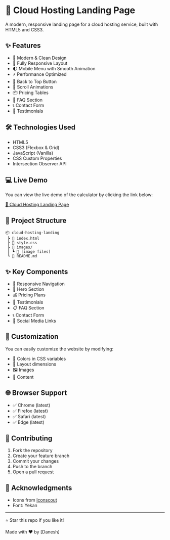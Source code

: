 # 🚀 Cloud Hosting Landing Page

A modern, responsive landing page for a cloud hosting service, built with HTML5 and CSS3.

## ✨ Features

- 🎨 Modern & Clean Design
- 📱 Fully Responsive Layout
- 🌓 Mobile Menu with Smooth Animation
- ⚡ Performance Optimized
- 🔼 Back to Top Button
- 💫 Scroll Animations
- 📦 Pricing Tables
- 💭 FAQ Section
- 📞 Contact Form
- 👥 Testimonials

## 🛠️ Technologies Used

- HTML5
- CSS3 (Flexbox & Grid)
- JavaScript (Vanilla)
- CSS Custom Properties
- Intersection Observer API


## 💻 Live Demo
You can view the live demo of the calculator by clicking the link below:

<a href="https://daneshcode.github.io/cloud-hosting-landing" target="_blank">🔗 Cloud Hosting Landing Page</a>

## 📂 Project Structure

```
📦 cloud-hosting-landing
 ┣ 📜 index.html
 ┣ 📜 style.css
 ┣ 📂 images/
 ┃ ┗ 📜 [image files]
 ┗ 📜 README.md
```

## ✨ Key Components

- 📱 Responsive Navigation
- 🎯 Hero Section
- 💰 Pricing Plans
- 🤝 Testimonials
- 📋 FAQ Section
- 📞 Contact Form
- 🔗 Social Media Links

## 🎨 Customization

You can easily customize the website by modifying:

- 🎨 Colors in CSS variables
- 📐 Layout dimensions
- 🖼️ Images
- 📝 Content

## 🌐 Browser Support

- ✅ Chrome (latest)
- ✅ Firefox (latest)
- ✅ Safari (latest)
- ✅ Edge (latest)


## 🤝 Contributing

1. Fork the repository
2. Create your feature branch
3. Commit your changes
4. Push to the branch
5. Open a pull request

## 🙏 Acknowledgments

- Icons from [Iconscout](https://iconscout.com/)
- Font: Yekan

---
⭐ Star this repo if you like it!

Made with ❤️ by [Danesh]
